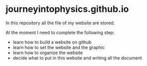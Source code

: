# journeyintophysics.github.io
In this repository all the file of my website are stored. 

At the moment I need to complete the following step:
- learn how to build a website on github
- learn how to set the website and the graphic
- learn how to organize the website
- decide what to put in this website and writing all the document
